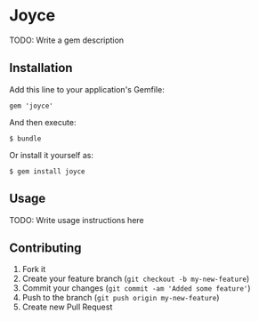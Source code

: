 # Joyce

TODO: Write a gem description

## Installation

Add this line to your application's Gemfile:

    gem 'joyce'

And then execute:

    $ bundle

Or install it yourself as:

    $ gem install joyce

## Usage

TODO: Write usage instructions here

## Contributing

1. Fork it
2. Create your feature branch (`git checkout -b my-new-feature`)
3. Commit your changes (`git commit -am 'Added some feature'`)
4. Push to the branch (`git push origin my-new-feature`)
5. Create new Pull Request
